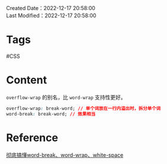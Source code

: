 Created Date：2022-12-17 20:58:00  
Last Modified：2022-12-17 20:58:00

# Tags

#CSS

# Content

`overflow-wrap` 的别名，比 `word-wrap` 支持性更好。

```css
overflow-wrap: break-word; // 单个词放在一行内溢出时，拆分单个词
word-break: break-word; // 效果相当
```

# Reference

[彻底搞懂word-break、word-wrap、white-space](https:juejin.cn/post/6844903667863126030)
